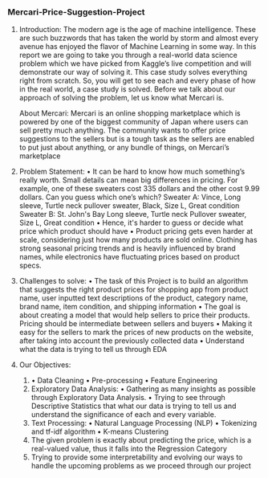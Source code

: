 ### Mercari-Price-Suggestion-Project

1.	Introduction:
   The modern age is the age of machine intelligence. These are such buzzwords that has taken the world by storm and almost every avenue has enjoyed the flavor of Machine          Learning in some way. In this report we are going to take you through a real-world data science problem which we have picked from Kaggle’s live competition and will              demonstrate our way of solving it.
   This case study solves everything right from scratch. So, you will get to see each and every phase of how in the real world, a case study is solved. Before we talk about our    approach of solving the problem, let us know what Mercari is.

      About Mercari:
      Mercari is an online shopping marketplace which is powered by one of the biggest community of Japan where users can sell pretty much anything. The community wants to offer       price suggestions to the sellers but is a tough task as the sellers are enabled to put just about anything, or any bundle of things, on Mercari’s marketplace
   

2.	Problem Statement:
   •	It can be hard to know how much something’s really worth. Small details can mean big differences in pricing. For example, one of these sweaters cost 335 dollars and the          other cost 9.99 dollars. Can you guess which one’s which?
     Sweater A: Vince, Long sleeve, Turtle neck pullover sweater, Black, Size L, Great condition
     Sweater B: St. John's Bay Long sleeve, Turtle neck Pullover sweater, Size L, Great condition
   •	Hence, it's harder to guess or decide what price which product should have
   •	Product pricing gets even harder at scale, considering just how many products are sold online. Clothing has strong seasonal pricing trends and is heavily influenced by          brand names, while electronics have fluctuating prices based on product specs.
 
3.	Challenges to solve:
   •	The task of this Project is to build an algorithm that suggests the right product prices for shopping app from product name, user inputted text descriptions of the product,      category name, brand name, item condition, and shipping information
   •	The goal is about creating a model that would help sellers to price their products. Pricing should be intermediate between sellers and buyers
   •	Making it easy for the sellers to mark the prices of new products on the website, after taking into account the previously collected data
   •	Understand what the data is trying to tell us through EDA


4.	Our Objectives:
    1. • Data Cleaning • Pre-processing • Feature Engineering
    2.	Exploratory Data Analysis:
       •	Gathering as many insights as possible through Exploratory Data Analysis.
       •	Trying to see through Descriptive Statistics that what our data is trying to tell us and understand the significance of each and every variable.
    3.	Text Processing:
       •	Natural Language Processing (NLP)
       •	Tokenizing and tf-idf algorithm
       •	K-means Clustering
    4.	The given problem is exactly about predicting the price, which is a real-valued value, thus it falls into the Regression Category
    5.	Trying to provide some interpretability and evolving our ways to handle the upcoming problems as we proceed through our project
